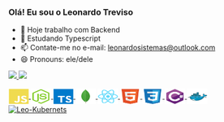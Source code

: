 ### Olá! Eu sou o Leonardo Treviso

- 🔭 Hoje trabalho com Backend
- 🌱 Estudando Typescript
- 📫 Contate-me no e-mail: leonardosistemas@outlook.com
- 😄 Pronouns: ele/dele
<link rel="stylesheet" href="https://cdn.jsdelivr.net/gh/devicons/devicon@v2.12.0/devicon.min.css">
<div>
  <a href="https://github.com/LeonardoSistemas">
  <img height="180em" src="https://github-readme-stats.vercel.app/api?username=LeonardoSistemas&show_icons=true&theme=dracula&include_all_commits=true&count_private=true"/>
  <img height="180em" src="https://github-readme-stats.vercel.app/api/top-langs/?username=LeonardoSistemas&layout=compact&langs_count=7&theme=dracula"/>
</div>
  
 <div style="display: inline_block"><br>
  <img align="center" alt="Leo-Js" height="30" width="40" src="https://raw.githubusercontent.com/devicons/devicon/master/icons/javascript/javascript-plain.svg">
  <img align="center" alt="Leo-NodeJS" height="30" width="40" src="https://raw.githubusercontent.com/devicons/devicon/master/icons/nodejs/nodejs-original.svg">
  <img align="center" alt="Leo-Ts" height="30" width="40" src="https://raw.githubusercontent.com/devicons/devicon/master/icons/typescript/typescript-plain.svg">
  <img align="center" alt="Leo-Redis" height="30" width="40" src="https://raw.githubusercontent.com/devicons/devicon/master/icons/mongodb/mongodb-original.svg">
  <img align="center" alt="Leo-React" height="30" width="40" src="https://raw.githubusercontent.com/devicons/devicon/master/icons/react/react-original.svg">
  <img align="center" alt="Leo-HTML" height="30" width="40" src="https://raw.githubusercontent.com/devicons/devicon/master/icons/html5/html5-original.svg">
  <img align="center" alt="Leo-CSS" height="30" width="40" src="https://raw.githubusercontent.com/devicons/devicon/master/icons/css3/css3-original.svg">  
  <img align="center" alt="Leo-Csharp" height="30" width="40" src="https://raw.githubusercontent.com/devicons/devicon/master/icons/csharp/csharp-original.svg">
  <img align="center" alt="Leo-Docker" height="30" width="40" src="https://raw.githubusercontent.com/devicons/devicon/master/icons/docker/docker-original.svg"> 
  <img align="center" alt="Leo-Kubernets" height="30" width="30" src="https://cdn.iconscout.com/icon/free/png-128/kubernets-283489.png" srcset="https://cdn.iconscout.com/icon/free/png-64/kubernets-283489.png 1x, https://cdn.iconscout.com/icon/free/png-128/kubernets-283489.png 2x" alt="Kubernets Company Brand Icon" loading="lazy" class="thumb_2R-ky">
</div>
 
  ##
 
